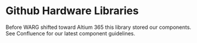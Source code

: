 # Github Hardware Libraries

Before WARG shifted toward Altium 365 this library stored our components. See Confluence for our latest component guidelines. 
